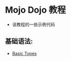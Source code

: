 # Mojo Dojo 教程

- 该教程的一些示例代码

## 基础语法:

- [Basic Types](https://mojodojo.dev/guides/intro-to-mojo/basic-types.html)
